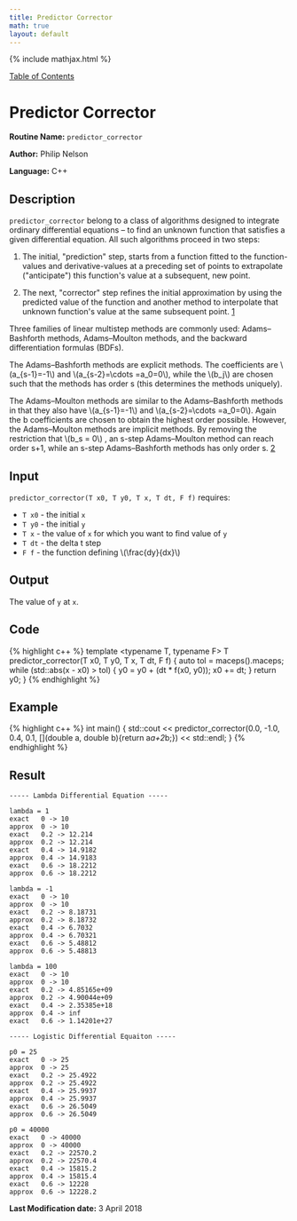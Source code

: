 ```yaml
---
title: Predictor Corrector
math: true
layout: default
---
```


{% include mathjax.html %}

<a href="https://philipnelson5.github.io/MATH5620/SoftwareManual"> Table of Contents </a>
# Predictor Corrector

**Routine Name:** `predictor_corrector`

**Author:** Philip Nelson

**Language:** C++

## Description

`predictor_corrector` belong to a class of algorithms designed to integrate ordinary differential equations – to find an unknown function that satisfies a given differential equation. All such algorithms proceed in two steps:

1. The initial, "prediction" step, starts from a function fitted to the function-values and derivative-values at a preceding set of points to extrapolate ("anticipate") this function's value at a subsequent, new point.

2. The next, "corrector" step refines the initial approximation by using the predicted value of the function and another method to interpolate that unknown function's value at the same subsequent point.
[1](https://en.wikipedia.org/wiki/Predictor–corrector_method)

Three families of linear multistep methods are commonly used: Adams–Bashforth methods, Adams–Moulton methods, and the backward differentiation formulas (BDFs).

The Adams–Bashforth methods are explicit methods. The coefficients are \\(a_{s-1}=-1\\) and \\(a_{s-2}=\cdots =a_0=0\\), while the \\(b_j\\) are chosen such that the methods has order s (this determines the methods uniquely).

The Adams–Moulton methods are similar to the Adams–Bashforth methods in that they also have \\(a_{s-1}=-1\\) and \\(a_{s-2}=\cdots =a_0=0\\). Again the b coefficients are chosen to obtain the highest order possible. However, the Adams–Moulton methods are implicit methods. By removing the restriction that \\(b_s = 0\\) , an s-step Adams–Moulton method can reach order s+1, while an s-step Adams–Bashforth methods has only order s.
[2](https://en.wikipedia.org/wiki/Linear_multistep_method)

## Input

`predictor_corrector(T x0, T y0, T x, T dt, F f)` requires:

* `T x0` - the initial `x`
* `T y0` - the initial `y`
* `T x` - the value of `x` for which you want to find value of `y`
* `T dt` - the delta t step
* `F f` - the function defining \\(\frac{dy}{dx}\\)

## Output

The value of `y` at `x`.

## Code
{% highlight c++ %}
template <typename T, typename F>
T predictor_corrector(T x0, T y0, T x, T dt, F f)
{
  auto tol = maceps<T>().maceps;
  while (std::abs(x - x0) > tol)
  {
    y0 = y0 + (dt * f(x0, y0));
    x0 += dt;
  }
  return y0;
}
{% endhighlight %}

## Example
{% highlight c++ %}
int main()
{
  std::cout <<
    predictor_corrector(0.0, -1.0, 0.4, 0.1, [](double a, double b){return a*a+2*b;})
    << std::endl;
}
{% endhighlight %}

## Result
```
----- Lambda Differential Equation -----

lambda = 1
exact	0 -> 10
approx	0 -> 10
exact	0.2 -> 12.214
approx	0.2 -> 12.214
exact	0.4 -> 14.9182
approx	0.4 -> 14.9183
exact	0.6 -> 18.2212
approx	0.6 -> 18.2212

lambda = -1
exact	0 -> 10
approx	0 -> 10
exact	0.2 -> 8.18731
approx	0.2 -> 8.18732
exact	0.4 -> 6.7032
approx	0.4 -> 6.70321
exact	0.6 -> 5.48812
approx	0.6 -> 5.48813

lambda = 100
exact	0 -> 10
approx	0 -> 10
exact	0.2 -> 4.85165e+09
approx	0.2 -> 4.90044e+09
exact	0.4 -> 2.35385e+18
approx	0.4 -> inf
exact	0.6 -> 1.14201e+27

----- Logistic Differential Equaiton -----

p0 = 25
exact	0 -> 25
approx	0 -> 25
exact	0.2 -> 25.4922
approx	0.2 -> 25.4922
exact	0.4 -> 25.9937
approx	0.4 -> 25.9937
exact	0.6 -> 26.5049
approx	0.6 -> 26.5049

p0 = 40000
exact	0 -> 40000
approx	0 -> 40000
exact	0.2 -> 22570.2
approx	0.2 -> 22570.4
exact	0.4 -> 15815.2
approx	0.4 -> 15815.4
exact	0.6 -> 12228
approx	0.6 -> 12228.2
```

**Last Modification date:** 3 April 2018
